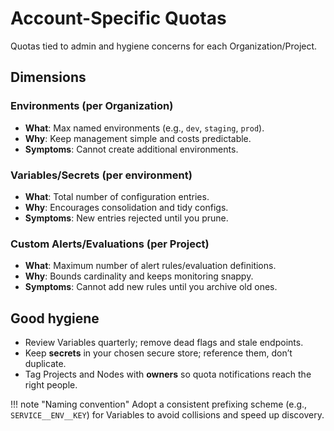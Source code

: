 # Account-Specific Quotas

Quotas tied to admin and hygiene concerns for each Organization/Project.

## Dimensions

### Environments (per Organization)
- **What**: Max named environments (e.g., `dev`, `staging`, `prod`).
- **Why**: Keep management simple and costs predictable.
- **Symptoms**: Cannot create additional environments.

### Variables/Secrets (per environment)
- **What**: Total number of configuration entries.
- **Why**: Encourages consolidation and tidy configs.
- **Symptoms**: New entries rejected until you prune.

### Custom Alerts/Evaluations (per Project)
- **What**: Maximum number of alert rules/evaluation definitions.
- **Why**: Bounds cardinality and keeps monitoring snappy.
- **Symptoms**: Cannot add new rules until you archive old ones.

## Good hygiene
- Review Variables quarterly; remove dead flags and stale endpoints.
- Keep **secrets** in your chosen secure store; reference them, don’t duplicate.
- Tag Projects and Nodes with **owners** so quota notifications reach the right people.

!!! note "Naming convention"
    Adopt a consistent prefixing scheme (e.g., `SERVICE__ENV__KEY`) for Variables to avoid collisions and speed up discovery.
